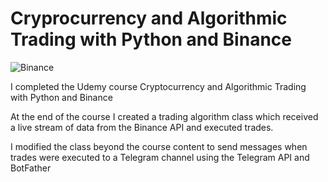 # Cryprocurrency and Algorithmic Trading with Python and Binance

![Binance](https://public.bnbstatic.com/image/cms/blog/20220215/76c148c3-c3d8-4123-82b1-bee748c38869.png)

I completed the Udemy course Cryptocurrency and Algorithmic Trading with Python and Binance

At the end of the course I created a trading algorithm class which received a live stream of data from the Binance API and executed trades.

I modified the class beyond the course content to send messages when trades were executed to a Telegram channel using the Telegram API and BotFather
